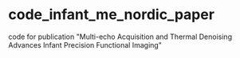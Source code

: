 # code_infant_me_nordic_paper
code for publication "Multi-echo Acquisition and Thermal Denoising Advances Infant Precision Functional Imaging"
